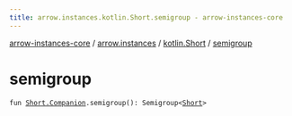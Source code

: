 ```yaml
---
title: arrow.instances.kotlin.Short.semigroup - arrow-instances-core
---
```


[arrow-instances-core](../../index.html) / [arrow.instances](../index.html) / [kotlin.Short](index.html) / [semigroup](./semigroup.html)

# semigroup

`fun `[`Short.Companion`](https://kotlinlang.org/api/latest/jvm/stdlib/kotlin/-short/-companion/index.html)`.semigroup(): Semigroup<`[`Short`](https://kotlinlang.org/api/latest/jvm/stdlib/kotlin/-short/index.html)`>`